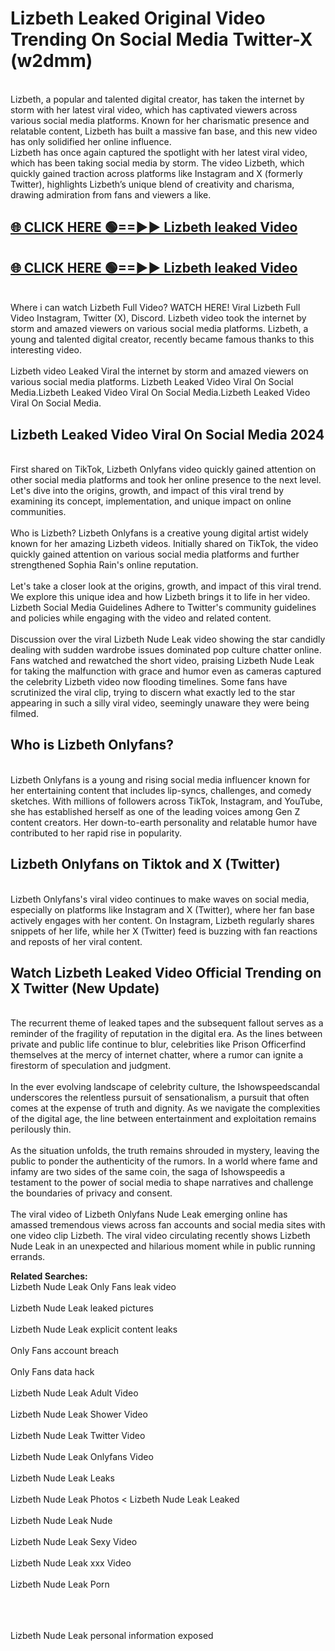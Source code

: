 # Lizbeth Leaked Original Video Trending On Social Media Twitter-X (w2dmm)

<br>
Lizbeth, a popular and talented digital creator, has taken the internet by storm with her latest viral video, which has captivated viewers across various social media platforms. Known for her charismatic presence and relatable content, Lizbeth has built a massive fan base, and this new video has only solidified her online influence.
<br>
Lizbeth has once again captured the spotlight with her latest viral video, which has been taking social media by storm. The video Lizbeth, which quickly gained traction across platforms like Instagram and X (formerly Twitter), highlights Lizbeth’s unique blend of creativity and charisma, drawing admiration from fans and viewers a like.
<br>

## [🌐 CLICK HERE 🟢==►►  Lizbeth leaked Video ](https://onlyclips.site?title=Lizbeth&ref=git)

## [🌐 CLICK HERE 🟢==►►  Lizbeth leaked Video ](https://onlyclips.site?title=Lizbeth&ref=git)



<br>
Where i can watch Lizbeth Full Video? WATCH HERE! Viral Lizbeth Full Video Instagram, Twitter (X), Discord. Lizbeth video took the internet by storm and amazed viewers on various social media platforms. Lizbeth, a young and talented digital creator, recently became famous thanks to this interesting video.
<br><br>
Lizbeth video Leaked Viral the internet by storm and amazed viewers on various social media platforms. Lizbeth Leaked Video Viral On Social Media.Lizbeth Leaked Video Viral On Social Media.Lizbeth Leaked Video Viral On Social Media.
<br>

<h2>Lizbeth Leaked Video Viral On Social Media 2024</h2>
<br>
First shared on TikTok, Lizbeth Onlyfans video quickly gained attention on other social media platforms and took her online presence to the next level. Let's dive into the origins, growth, and impact of this viral trend by examining its concept, implementation, and unique impact on online communities.
<br><br>
Who is Lizbeth? Lizbeth Onlyfans is a creative young digital artist widely known for her amazing Lizbeth videos. Initially shared on TikTok, the video quickly gained attention on various social media platforms and further strengthened Sophia Rain's online reputation.
<br><br>
Let's take a closer look at the origins, growth, and impact of this viral trend. We explore this unique idea and how Lizbeth brings it to life in her video. Lizbeth Social Media Guidelines Adhere to Twitter's community guidelines and policies while engaging with the video and related content.
<br><br>
Discussion over the viral Lizbeth Nude Leak video showing the star candidly dealing with sudden wardrobe issues dominated pop culture chatter online. Fans watched and rewatched the short video, praising Lizbeth Nude Leak for taking the malfunction with grace and humor even as cameras captured the celebrity Lizbeth video now flooding timelines. Some fans have scrutinized the viral clip, trying to discern what exactly led to the star appearing in such a silly viral video, seemingly unaware they were being filmed.
<br>

<h2>Who is Lizbeth Onlyfans?</h2>
<br>
Lizbeth Onlyfans is a young and rising social media influencer known for her entertaining content that includes lip-syncs, challenges, and comedy sketches. With millions of followers across TikTok, Instagram, and YouTube, she has established herself as one of the leading voices among Gen Z content creators. Her down-to-earth personality and relatable humor have contributed to her rapid rise in popularity.
<br>
<h2>Lizbeth Onlyfans on Tiktok and X (Twitter)</h2>
<br>
Lizbeth Onlyfans's viral video continues to make waves on social media, especially on platforms like Instagram and X (Twitter), where her fan base actively engages with her content. On Instagram, Lizbeth regularly shares snippets of her life, while her X (Twitter) feed is buzzing with fan reactions and reposts of her viral content.
<br>
<h2>Watch Lizbeth Leaked Video Official Trending on X Twitter (New Update)</h2>
<br>
The recurrent theme of leaked tapes and the subsequent fallout serves as a reminder of the fragility of reputation in the digital era. As the lines between private and public life continue to blur, celebrities like Prison Officerfind themselves at the mercy of internet chatter, where a rumor can ignite a firestorm of speculation and judgment.
<br><br>
In the ever evolving landscape of celebrity culture, the Ishowspeedscandal underscores the relentless pursuit of sensationalism, a pursuit that often comes at the expense of truth and dignity. As we navigate the complexities of the digital age, the line between entertainment and exploitation remains perilously thin.
<br><br>
As the situation unfolds, the truth remains shrouded in mystery, leaving the public to ponder the authenticity of the rumors. In a world where fame and infamy are two sides of the same coin, the saga of Ishowspeedis a testament to the power of social media to shape narratives and challenge the boundaries of privacy and consent.
<br><br>
The viral video of Lizbeth Onlyfans Nude Leak emerging online has amassed tremendous views across fan accounts and social media sites with one video clip Lizbeth. The viral video circulating recently shows Lizbeth Nude Leak in an unexpected and hilarious moment while in public running errands.
<br>

<strong>Related Searches:</strong>
<br>
Lizbeth Nude Leak Only Fans leak video
<br><br>
Lizbeth Nude Leak leaked pictures
<br><br>
Lizbeth Nude Leak explicit content leaks
<br><br>
Only Fans account breach
<br><br>
Only Fans data hack
<br><br>
Lizbeth Nude Leak Adult Video
<br><br>
Lizbeth Nude Leak Shower Video
<br><br>
Lizbeth Nude Leak Twitter Video
<br><br>
Lizbeth Nude Leak Onlyfans Video
<br><br>
Lizbeth Nude Leak Leaks
<br><br>
Lizbeth Nude Leak Photos
<
Lizbeth Nude Leak Leaked
<br><br>
Lizbeth Nude Leak Nude
<br><br>
Lizbeth Nude Leak Sexy Video
<br><br>
Lizbeth Nude Leak xxx Video
<br><br>
Lizbeth Nude Leak Porn
<br><br>

<br><br>
Lizbeth Nude Leak personal information exposed